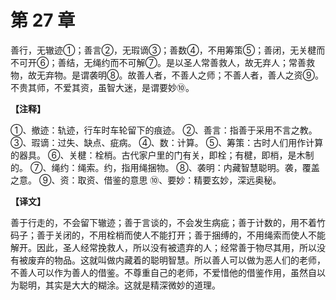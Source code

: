 # 第 27 章

善行，无辙迹①；善言②，无瑕谪③；善数④，不用筹策⑤；善闭，无关楗而不可开⑥；善结，无绳约而不可解⑦。是以圣人常善救人，故无弃人；常善救物，故无弃物。是谓袭明⑧。故善人者，不善人之师；不善人者，善人之资⑨。不贵其师，不爱其资，虽智大迷，是谓要妙⑩。

**【注释】**

①、撤迹：轨迹，行车时车轮留下的痕迹。
②、善言：指善于采用不言之教。
③、瑕谪：过失、缺点、疵病。
④、数：计算。
⑤、筹策：古时人们用作计算的器具。
⑥、关楗：栓梢。古代家户里的门有关，即栓；有楗，即梢，是木制的。
⑦、绳约：绳索。约，指用绳捆物。
⑧、袭明：内藏智慧聪明。袭，覆盖之意。
⑨、资：取资、借鉴的意思
⑩、要妙：精要玄妙，深远奥秘。

**【译文】**

善于行走的，不会留下辙迹；善于言谈的，不会发生病疵；善于计数的，用不着竹码子；善于关闭的，不用栓梢而使人不能打开；善于捆缚的，不用绳索而使人不能解开。因此，圣人经常挽救人，所以没有被遗弃的人；经常善于物尽其用，所以没有被废弃的物品。这就叫做内藏着的聪明智慧。所以善人可以做为恶人们的老师，不善人可以作为善人的借鉴。不尊重自己的老师，不爱惜他的借鉴作用，虽然自以为聪明，其实是大大的糊涂。这就是精深微妙的道理。
